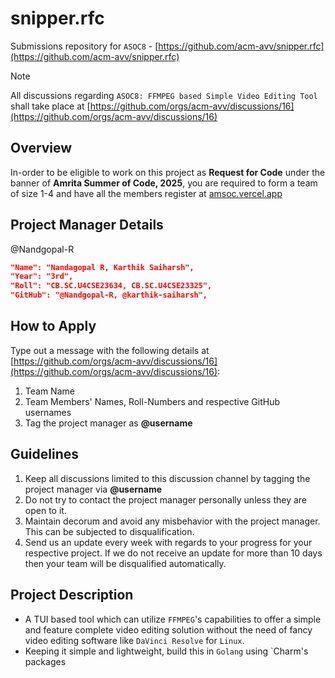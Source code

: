 # snipper.rfc
Submissions repository for `ASOC8` - [https://github.com/acm-avv/snipper.rfc](https://github.com/acm-avv/snipper.rfc)

> [!NOTE]
All discussions regarding `ASOC8: FFMPEG based Simple Video Editing Tool` shall take place at [https://github.com/orgs/acm-avv/discussions/16](https://github.com/orgs/acm-avv/discussions/16)

## Overview
In-order to be eligible to work on this project as **Request for Code** under the banner of **Amrita Summer of Code, 2025**, you are required to form a team of size 1-4 and have all the members register at [amsoc.vercel.app](https://amsoc.vercel.app)

## Project Manager Details
@Nandgopal-R
```json
"Name": "Nandagopal R, Karthik Saiharsh",
"Year": "3rd",
"Roll": "CB.SC.U4CSE23634, CB.SC.U4CSE23325",
"GitHub": "@Nandgopal-R, @karthik-saiharsh",
```

## How to Apply
Type out a message with the following details at [https://github.com/orgs/acm-avv/discussions/16](https://github.com/orgs/acm-avv/discussions/16):
1. Team Name
2. Team Members' Names, Roll-Numbers and respective GitHub usernames
3. Tag the project manager as **@username**

## Guidelines
1. Keep all discussions limited to this discussion channel by tagging the project manager via **@username**
2. Do not try to contact the project manager personally unless they are open to it.
4. Maintain decorum and avoid any misbehavior with the project manager. This can be subjected to disqualification.
5. Send us an update every week with regards to your progress for your respective project. If we do not receive an update for more than 10 days then your team will be disqualified automatically.

## Project Description
-   A TUI based tool which can utilize `FFMPEG`'s capabilities to offer a simple and feature complete video editing solution without the need of fancy video editing software like `DaVinci Resolve` for `Linux`.
-   Keeping it simple and lightweight, build this in `Golang` using `Charm's packages
